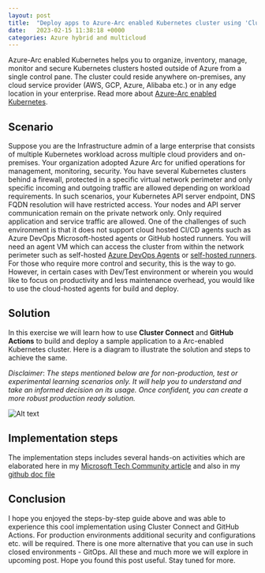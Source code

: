 ```yaml
---
layout: post
title:  "Deploy apps to Azure-Arc enabled Kubernetes cluster using 'Cluster Connect' and 'GitHub Actions'"
date:   2023-02-15 11:38:18 +0000
categories: Azure hybrid and multicloud
---
```


Azure-Arc enabled Kubernetes helps you to organize, inventory, manage, monitor and secure Kubernetes clusters hosted outside of Azure from a single control pane. The cluster could reside anywhere on-premises, any cloud service provider (AWS, GCP, Azure, Alibaba etc.) or in any edge location in your enterprise. Read more about [Azure-Arc enabled Kubernetes][arc-enabled-kubernetes].  

## Scenario

Suppose you are the Infrastructure admin of a large enterprise that consists of multiple Kubernetes workload across multiple cloud providers and on-premises. Your organization adopted Azure Arc for unified operations for management, monitoring, security. You have several Kubernetes clusters behind a firewall, protected in a specific virtual network perimeter and only specific incoming and outgoing traffic are allowed depending on workload requirements. In such scenarios, your Kubernetes API server endpoint, DNS FQDN resolution will have restricted access. Your nodes and API server communication remain on the private network only. Only required application and service traffic are allowed. One of the challenges of such environment is that it does not support cloud hosted CI/CD agents such as Azure DevOps Microsoft-hosted agents or GitHub hosted runners. You will need an agent VM which can access the cluster from within the network perimeter such as self-hosted [Azure DevOps Agents][azure-devops-agents] or [self-hosted runners][self-hosted-runners]. For those who require more control and security, this is the way to go. However, in certain cases with Dev/Test environment or wherein you would like to focus on productivity and less maintenance overhead, you would like to use the cloud-hosted agents for build and deploy.

## Solution

In this exercise we will learn how to use **Cluster Connect** and **GitHub Actions** to build and deploy a sample application to a Arc-enabled Kubernetes cluster. Here is a diagram to illustrate the solution and steps to achieve the same.

*Disclaimer*: *The steps mentioned below are for non-production, test or experimental learning scenarios only. It will help you to understand and take an informed decision on its usage. Once confident, you can create a more robust production ready solution.*

![Alt text](/kloudxplore/images/githubaction-k8sarc-soln.png)

## Implementation steps

The implementation steps includes several hands-on activities which are elaborated here in my [Microsoft Tech Community article][tech-community] and also in my [github doc file][github-doc-file]

## Conclusion

I hope you enjoyed the steps-by-step guide above and was able to experience this cool implementation using Cluster Connect and GitHub Actions. For production environments additional security and configurations etc. will be required. There is one more alternative that you can use in such closed environments - GitOps. All these and much more we will explore in upcoming post. Hope you found this post useful. Stay tuned for more.

[arc-enabled-kubernetes]: https://learn.microsoft.com/en-us/azure/azure-arc/kubernetes/overview
[self-hosted-runners]: https://docs.github.com/en/enterprise-server@3.2/actions/hosting-your-own-runners/about-self-hosted-runners
[azure-devops-agents]: https://learn.microsoft.com/en-us/azure/devops/pipelines/agents/agents?tabs=browser&view=azure-devops 
[github-doc-file]: https://github.com/Bapic/gh-arc-app-deploy 
[tech-community]: https://techcommunity.microsoft.com/t5/azure-arc-blog/deploy-apps-to-azure-arc-enabled-kubernetes-cluster-using/ba-p/3286541